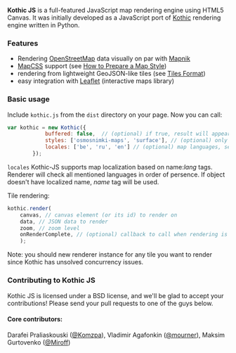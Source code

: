 **Kothic JS** is a full-featured JavaScript map rendering engine using HTML5 Canvas. 
It was initially developed as a JavaScript port of [Kothic](http://wiki.openstreetmap.org/wiki/Kothic) rendering engine written in Python.

### Features

 * Rendering [OpenStreetMap](http://openstreetmap.org) data visually on par with [Mapnik](http://mapnik.org)
 * [MapCSS](http://wiki.openstreetmap.org/wiki/MapCSS/0.2) support (see [How to Prepare a Map Style](https://github.com/kothic/kothic-js/wiki/How-to-prepare-map-style))
 * rendering from lightweight GeoJSON-like tiles (see [Tiles Format](https://github.com/kothic/kothic-js/wiki/Tiles-format))
 * easy integration with [Leaflet](http://leaflet.cloudmade.com) (interactive maps library)

### Basic usage

Include `kothic.js` from the `dist` directory on your page. Now you can call:

```javascript
var kothic = new Kothic({
            buffered: false,  // (optional) if true, result will appear only after all layers are rendered
            styles: ['osmosnimki-maps', 'surface'], // (optional) only specified styles will be rendered, if any
            locales: ['be', 'ru', 'en'] // (optional) map languages, see below
        });
```

`locales` Kothic-JS supports map localization based on name:*lang* tags. Renderer will check all mentioned languages in order of persence.  If object doesn't have localized name, *name* tag will be used. 

Tile rendering:

```javascript
kothic.render(
	canvas, // canvas element (or its id) to render on
	data, // JSON data to render
	zoom, // zoom level
	onRenderComplete, // (optional) callback to call when rendering is done
	);
```

Note: you should new renderer instance for any tile you want to render since Kothic has unsolved concurrency issues. 

### Contributing to Kothic JS

Kothic JS is licensed under a BSD license, and we'll be glad to accept your contributions! Please send your pull requests to one of the guys below.

#### Core contributors:

Darafei Praliaskouski ([@Komzpa](https://github.com/Komzpa)), Vladimir Agafonkin ([@mourner](https://github.com/mourner)), Maksim Gurtovenko ([@Miroff](https://github.com/Miroff))
